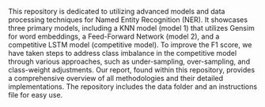 This repository is dedicated to utilizing advanced models and data processing techniques for Named Entity Recognition (NER). It showcases three primary models, including a KNN model (model 1) that utilizes Gensim for word embeddings, a Feed-Forward Network (model 2), and a competitive LSTM model (competitive model). To improve the F1 score, we have taken steps to address class imbalance in the competitive model through various approaches, such as under-sampling, over-sampling, and class-weight adjustments. Our report, found within this repository, provides a comprehensive overview of all methodologies and their detailed implementations. The repository includes the data folder and an instructions file for easy use.
